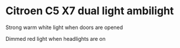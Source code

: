 # Citroen C5 X7 dual light ambilight

Strong warm white light when doors are opened

Dimmed red light when headlights are on
